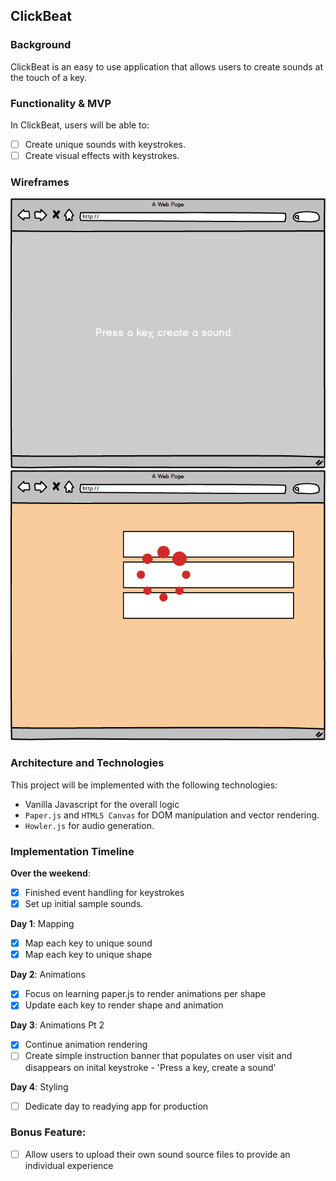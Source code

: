 ## ClickBeat

### Background

ClickBeat is an easy to use application that allows users to create sounds at the touch of a key.

### Functionality & MVP

In ClickBeat, users will be able to:

- [ ] Create unique sounds with keystrokes.
- [ ] Create visual effects with keystrokes.

### Wireframes

![wireframes](https://github.com/PriyaG88/click_beat/blob/master/docs/wireframes/Entry%20Screen.png)
![wireframes](https://github.com/PriyaG88/click_beat/blob/master/docs/wireframes/Mid%20Keystrokes.png)

### Architecture and Technologies

This project will be implemented with the following technologies:

- Vanilla Javascript for the overall logic
- `Paper.js` and `HTML5 Canvas` for DOM manipulation and vector rendering.
- `Howler.js` for audio generation.

### Implementation Timeline

**Over the weekend**:

- [x] Finished event handling for keystrokes
- [x] Set up initial sample sounds.

**Day 1**: Mapping

- [x] Map each key to unique sound
- [x] Map each key to unique shape

**Day 2**: Animations

- [x] Focus on learning paper.js to render animations per shape
- [x] Update each key to render shape and animation

**Day 3**: Animations Pt 2

- [x] Continue animation rendering
- [ ] Create simple instruction banner that populates on user visit and disappears on inital keystroke - 'Press a key, create       a sound'

**Day 4**: Styling

- [ ] Dedicate day to readying app for production

### Bonus Feature:

- [ ] Allow users to upload their own sound source files to provide an individual experience
